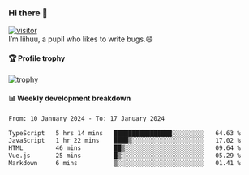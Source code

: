### Hi there 👋
[![visitor](https://visitor-badge.glitch.me/badge?page_id=liihuu&right_color=blue)](https://github.com/liihuu)<br>
I’m liihuu, a pupil who likes to write bugs.😄


#### 🏆 Profile trophy
[![trophy](https://github-profile-trophy.vercel.app?username=liihuu&margin-w=16&margin-h=16&rank=-C,-B)](https://github.com/liihuu)


#### 📊 Weekly development breakdown
<!--START_SECTION:waka-->

```txt
From: 10 January 2024 - To: 17 January 2024

TypeScript   5 hrs 14 mins   ████████████████░░░░░░░░░   64.63 %
JavaScript   1 hr 22 mins    ████▒░░░░░░░░░░░░░░░░░░░░   17.02 %
HTML         46 mins         ██▒░░░░░░░░░░░░░░░░░░░░░░   09.64 %
Vue.js       25 mins         █▒░░░░░░░░░░░░░░░░░░░░░░░   05.29 %
Markdown     6 mins          ▒░░░░░░░░░░░░░░░░░░░░░░░░   01.41 %
```

<!--END_SECTION:waka-->

<!--
**liihuu/liihuu** is a ✨ _special_ ✨ repository because its `README.md` (this file) appears on your GitHub profile.

Here are some ideas to get you started:

- 🔭 I’m currently working on ...
- 🌱 I’m currently learning ...
- 👯 I’m looking to collaborate on ...
- 🤔 I’m looking for help with ...
- 💬 Ask me about ...
- 📫 How to reach me: ...
- 😄 Pronouns: ...
- ⚡ Fun fact: ...
-->
